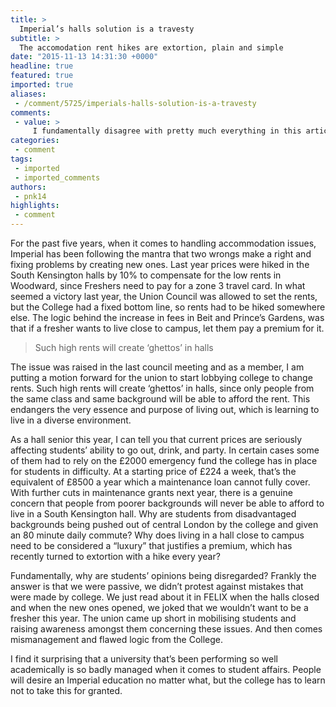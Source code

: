 ```yaml
---
title: >
  Imperial’s halls solution is a travesty
subtitle: >
  The accomodation rent hikes are extortion, plain and simple
date: "2015-11-13 14:31:30 +0000"
headline: true
featured: true
imported: true
aliases:
 - /comment/5725/imperials-halls-solution-is-a-travesty
comments:
 - value: >
     I fundamentally disagree with pretty much everything in this article: <br> <br>I think the logic of hiking the prices in South Kensington to compensate for Woodward’s prices is justifiable; if they didn’t, it would mean poorer students wouldn’t be able to afford to live at ANY of the halls. Think about it, if the price difference of £230 / £130 for en-suits was reduced to £200 / £160, the genuinely poor students wouldn't be able to afford anywhere and would have to live at home [although the south ken prices would be more affordable to students who aren't loaded, but aren't poor either.] I suspect you ignored this logic because you only really want the prices to come down so that you (as a halls senior in Eastside, must be quite nice, huh?) will have more spending money, but as I've just explained this would push the poorest from living at halls at all; bit of a dick move. <br> <br>There simply is no magical solution to creating a more diverse environment, out of my own experience in halls, it seems as diverse
categories:
 - comment
tags:
 - imported
 - imported_comments
authors:
 - pnk14
highlights:
 - comment
---
```


For the past five years, when it comes to handling accommodation issues, Imperial has been following the mantra that two wrongs make a right and fixing problems by creating new ones. Last year prices were hiked in the South Kensington halls by 10% to compensate for the low rents in Woodward, since Freshers need to pay for a zone 3 travel card. In what seemed a victory last year, the Union Council was allowed to set the rents, but the College had a fixed bottom line, so rents had to be hiked somewhere else. The logic behind the increase in fees in Beit and Prince’s Gardens, was that if a fresher wants to live close to campus, let them pay a premium for it.

> Such high rents will create ‘ghettos’ in halls

The issue was raised in the last council meeting and as a member, I am putting a motion forward for the union to start lobbying college to change rents. Such high rents will create ‘ghettos’ in halls, since only people from the same class and same background will be able to afford the rent. This endangers the very essence and purpose of living out, which is learning to live in a diverse environment.

As a hall senior this year, I can tell you that current prices are seriously affecting students’ ability to go out, drink, and party. In certain cases some of them had to rely on the £2000 emergency fund the college has in place for students in difficulty. At a starting price of £224 a week, that’s the equivalent of £8500 a year which a maintenance loan cannot fully cover. With further cuts in maintenance grants next year, there is a genuine concern that people from poorer backgrounds will never be able to afford to live in a South Kensington hall. Why are students from disadvantaged backgrounds being pushed out of central London by the college and given an 80 minute daily commute? Why does living in a hall close to campus need to be considered a “luxury” that justifies a premium, which has recently turned to extortion with a hike every year?

Fundamentally, why are students’ opinions being disregarded? Frankly the answer is that we were passive, we didn’t protest against mistakes that were made by college. We just read about it in FELIX when the halls closed and when the new ones opened, we joked that we wouldn’t want to be a fresher this year. The union came up short in mobilising students and raising awareness amongst them concerning these issues. And then comes mismanagement and flawed logic from the College.

I find it surprising that a university that’s been performing so well academically is so badly managed when it comes to student affairs. People will desire an Imperial education no matter what, but the college has to learn not to take this for granted.
